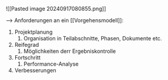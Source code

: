 ![[Pasted image 20240917080855.png]]

--> Anforderungen an ein [[Vorgehensmodell]]:
1. Projektplanung
	1. Organisation in Teilabschnitte, Phasen, Dokumente etc.
2. Reifegrad
	1. Möglichkeiten derr Ergebniskontrolle
3. Fortschritt
	1. Performance-Analyse
4. Verbesserungen